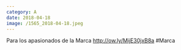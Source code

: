 ```yaml
--- 
category: A 
date: 2018-04-18 
image: /1565_2018-04-18.jpeg 
--- 
```


Para los apasionados de la Marca http://ow.ly/MijE30jxB8a #Marca